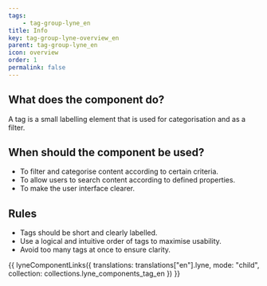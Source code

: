 ```yaml
---
tags: 
    - tag-group-lyne_en
title: Info
key: tag-group-lyne-overview_en
parent: tag-group-lyne_en
icon: overview
order: 1
permalink: false
---
```


## What does the component do?
A tag is a small labelling element that is used for categorisation and as a filter.

## When should the component be used?
* To filter and categorise content according to certain criteria.
* To allow users to search content according to defined properties.
* To make the user interface clearer.

## Rules
* Tags should be short and clearly labelled.
* Use a logical and intuitive order of tags to maximise usability.
* Avoid too many tags at once to ensure clarity.

{{ lyneComponentLinks({
  translations: translations["en"].lyne,
  mode: "child",
  collection: collections.lyne_components_tag_en
}) }}
